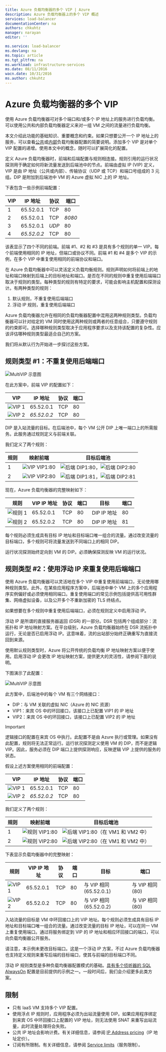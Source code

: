 ```yaml
---
title: Azure 负载均衡器的多个 VIP | Azure
description: Azure 负载均衡器上的多个 VIP 概述
services: load-balancer
documentationCenter: na
authors: chkuhtz
manager: narayan
editor: ''

ms.service: load-balancer
ms.devlang: na
ms.topic: article
ms.tgt_pltfrm: na
ms.workload: infrastructure-services
ms.date: 08/11/2016
wacn.date: 10/31/2016
ms.author: chkuhtz
---
```


# Azure 负载均衡器的多个 VIP

使用 Azure 负载均衡器可对多个端口和/或多个 IP 地址上的服务进行负载均衡。可以使用公共和内部负载均衡器定义来对一组 VM 之间的流量进行负载均衡。

本文介绍此功能的基础知识、重要概念和约束。如果只想要公开一个 IP 地址上的服务，可以查看[公共](./load-balancer-get-started-internet-portal.md)或[内部](./load-balancer-get-started-ilb-arm-portal.md)负载均衡器配置的简要说明。添加多个 VIP 是对单个 VIP 配置的递增。使用本文中的概念，随时可以扩展简化的配置。

定义 Azure 负载均衡器时，前端和后端配置与规则相连接。规则引用的运行状况探测用于确定如何将新流量发送到后端池中的节点。前端由虚拟 IP (VIP) 定义，VIP 是由 IP 地址（公共或内部）、传输协议（UDP 或 TCP）和端口号组成的 3 元组。DIP 是附加到后端池中 VM 的 Azure 虚拟 NIC 上的 IP 地址。

下表包含一些示例前端配置：

| VIP | IP 地址 | 协议 | 端口 |
|-----|------------|----------|------|
|1|65.52.0.1|TCP|80|
|2|65.52.0.1|TCP|_8080_|
|3|65.52.0.1|_UDP_|80|
|4|_65.52.0.2_|TCP|80|

该表显示了四个不同的前端。前端 #1、#2 和 #3 是具有多个规则的单一 VIP。每个前端使用相同的 IP 地址，但端口或协议不同。前端 #1 和 #4 是多个 VIP 的示例，在多个 VIP 中重复使用相同的前端协议和端口。

在 Azure 负载均衡器中可以灵活定义负载均衡规则。规则声明如何将前端上的地址和端口映射到后端上的目标地址和端口。是否在不同的规则中重复使用后端端口取决于规则的类型。每种类型的规则有特定的要求，可能会影响主机配置和探测设计。有两种类型的规则：

1. 默认规则，不重复使用后端端口
2. 浮动 IP 规则，重复使用后端端口

Azure 负载均衡器允许在相同的负载均衡器配置中混用这两种规则类型。负载均衡器可以针对给定的 VM 同时使用这两种规则或两者的任意组合，只要遵守规则的约束即可。选择哪种规则类型取决于应用程序要求以及支持该配置的复杂性。应该评估哪种规则类型最适合自己的方案。

我们将从默认行为开始进一步探讨这些方案。

## 规则类型 #1：不重复使用后端端口

![MultiVIP 示意图](./media/load-balancer-multivip-overview/load-balancer-multivip.png)  

在此方案中，前端 VIP 的配置如下：

| VIP | IP 地址 | 协议 | 端口 |
|-----|------------|----------|------|
|![VIP](./media/load-balancer-multivip-overview/load-balancer-rule-green.png) 1|65\.52.0.1|TCP|80|
|![VIP](./media/load-balancer-multivip-overview/load-balancer-rule-purple.png) 2|*65.52.0.2*|TCP|80|

DIP 是入站流量的目标。在后端池中，每个 VM 公开 DIP 上唯一端口上的所需服务。此服务通过规则定义与前端关联。

我们定义了两个规则：

| 规则 | 映射前端 | 目标后端池 |
|------|--------------|-----------------|
| 1 | ![VIP](./media/load-balancer-multivip-overview/load-balancer-rule-green.png) VIP1:80 | ![后端](./media/load-balancer-multivip-overview/load-balancer-rule-green.png) DIP1:80，![后端](./media/load-balancer-multivip-overview/load-balancer-rule-green.png) DIP2:80 |
| 2 | ![VIP](./media/load-balancer-multivip-overview/load-balancer-rule-purple.png) VIP2:80 | ![后端](./media/load-balancer-multivip-overview/load-balancer-rule-purple.png) DIP1:81，![后端](./media/load-balancer-multivip-overview/load-balancer-rule-purple.png) DIP2:81 |

现在，Azure 负载均衡器的完整映射如下：

| 规则 | VIP IP 地址 | 协议 | 端口 | 目标 | 端口 |
|------|----------------|----------|------|-----|------|
|![规则](./media/load-balancer-multivip-overview/load-balancer-rule-green.png) 1|65.52.0.1|TCP|80|DIP IP 地址|80|
|![规则](./media/load-balancer-multivip-overview/load-balancer-rule-purple.png) 2|65.52.0.2|TCP|80|DIP IP 地址|81|

每个规则必须生成具有目标 IP 地址和目标端口唯一组合的流量。通过改变流量的目标端口，多个规则可将流量发送到不同端口上的相同 DIP。

运行状况探测始终定向到 VM 的 DIP。必须确保探测反映 VM 的运行状况。

## 规则类型 #2：使用浮动 IP 来重复使用后端端口

使用 Azure 负载均衡器可以灵活地在多个 VIP 中重复使用前端端口，无论使用哪种规则类型。此外，在某些应用程序方案中，后端池中单个 VM 上的多个应用程序实例偏好或必须使用相同端口。重复使用端口的常见示例包括提供高可用性群集、网络虚拟设备，以及公开多个不重新加密的 TLS 终结点。

如果想要在多个规则中重复使用后端端口，必须在规则定义中启用浮动 IP。

浮动 IP 是所谓的直接服务器返回 (DSR) 的一部分。DSR 包括两个组成部分：流拓扑和 IP 地址映射方案。在平台级别，Azure 负载均衡器始终在 DSR 流拓扑中运行，无论是否已启用浮动 IP。这意味着，流的出站部分始终正确重写为直接流回到来源。

使用默认规则类型时，Azure 将公开传统的负载均衡 IP 地址映射方案以便于使用。启用浮动 IP 会更改 IP 地址映射方案，提供更大的灵活性，请参阅下面的说明。

下图演示了此配置：

![MultiVIP 示意图](./media/load-balancer-multivip-overview/load-balancer-multivip-dsr.png)  

此方案中，后端池中的每个 VM 有三个网络接口：

* DIP：与 VM 关联的虚拟 NIC（Azure 的 NIC 资源）
* VIP1：来宾 OS 中的环回接口，该接口上已配置 VIP1 的 IP 地址
* VIP2：来宾 OS 中的环回接口，该接口上已配置 VIP2 的 IP 地址

>[!IMPORTANT]
> 逻辑接口的配置在来宾 OS 中执行。此配置不是由 Azure 执行或管理。如果没有此配置，规则将无法正常运行。运行状况探测定义使用 VM 的 DIP，而不是逻辑 VIP。因此，服务必须在 DIP 端口上提供探测响应，反映逻辑 VIP 上提供的服务的状态。

假设上述方案使用相同的前端配置：

| VIP | IP 地址 | 协议 | 端口 |
|-----|------------|----------|------|
|![VIP](./media/load-balancer-multivip-overview/load-balancer-rule-green.png) 1|65\.52.0.1|TCP|80|
|![VIP](./media/load-balancer-multivip-overview/load-balancer-rule-purple.png) 2|*65.52.0.2*|TCP|80|

我们定义了两个规则：

| 规则 | 映射前端 | 目标后端池 |
|------|--------------|-----------------|
| 1 | ![规则](./media/load-balancer-multivip-overview/load-balancer-rule-green.png) VIP1:80 | ![后端](./media/load-balancer-multivip-overview/load-balancer-rule-green.png) VIP1:80（在 VM1 和 VM2 中） |
| 2 | ![规则](./media/load-balancer-multivip-overview/load-balancer-rule-purple.png) VIP2:80 | ![后端](./media/load-balancer-multivip-overview/load-balancer-rule-purple.png) VIP2:80（在 VM1 和 VM2 中） |

下表显示负载均衡器中的完整映射：

| 规则 | VIP IP 地址 | 协议 | 端口 | 目标 | 端口 |
|------|----------------|----------|------|-------------|------|
|![VIP](./media/load-balancer-multivip-overview/load-balancer-rule-green.png) 1|65.52.0.1|TCP|80|与 VIP 相同 (65.52.0.1)|与 VIP 相同 (80)|
|![VIP](./media/load-balancer-multivip-overview/load-balancer-rule-purple.png) 2|65.52.0.2|TCP|80|与 VIP 相同 (65.52.0.2)|与 VIP 相同 (80)|

入站流量的目标是 VM 中环回接口上的 VIP 地址。每个规则必须生成具有目标 IP 地址和目标端口唯一组合的流量。通过改变流量的目标 IP 地址，可以在同一 VM 上重复使用端口。通过将服务绑定到 VIP 的 IP 地址和相应环回接口的端口，可以向负载均衡器公开服务。

请注意，本示例未更改目标端口。这是一个浮动 IP 方案，不过 Azure 负载均衡器也支持定义规则来重写后端的目标端口，使其与前端的目标端口不同。

浮动 IP 规则类型是多种负载均衡器配置模式的基础。[具有多个侦听器的 SQL AlwaysOn](../virtual-machines/virtual-machines-windows-portal-sql-ps-alwayson-int-listener.md) 配置是目前提供的示例之一。一段时间后，我们会介绍更多此类方案。

## 限制

* 只有 IaaS VM 支持多个 VIP 配置。
* 使用浮点 IP 规则时，应用程序必须为出站流量使用 DIP。如果应用程序绑定到来宾 OS 中环回接口上配置的 VIP 地址，则无法使用 SNAT 来重写出站流量，此时流量处理将会失败。
* 公共 IP 地址会影响计费。有关详细信息，请参阅 [IP Address pricing](https://www.azure.cn/pricing/details/reserved-ip-addresses/)（IP 地址定价）。
* 订阅有所限制。有关详细信息，请参阅 [Service limits](../azure-subscription-service-limits.md#networking-limits)（服务限制）。

<!---HONumber=Mooncake_1024_2016-->